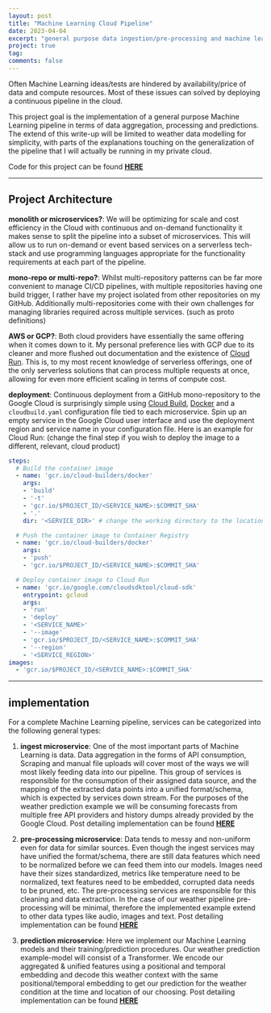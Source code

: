 ```yaml
---
layout: post
title: "Machine Learning Cloud Pipeline"
date: 2023-04-04
excerpt: "general purpose data ingestion/pre-processing and machine learning cloud pipeline"
project: true
tag:
comments: false
---
```


Often Machine Learning ideas/tests are hindered by availability/price of data and compute resources. Most of these issues can solved by deploying a continuous pipeline in the cloud.

This project goal is the implementation of a general purpose Machine Learning pipeline in terms of data aggregation, processing and predictions. The extend of this write-up will be limited to weather data modelling for simplicity, with parts of the explanations touching on the generalization of the pipeline that I will actually be running in my private cloud.

Code for this project can be found **[HERE](https://github.com/TheDiscoMole/tree/main/example-pipe)**

------------------------------------------------------------------

## Project Architecture

**monolith or microservices?**: We will be optimizing for scale and cost efficiency in the Cloud with continuous and on-demand functionality it makes sense to split the pipeline into a subset of microservices. This will allow us to run on-demand or event based services on a serverless tech-stack and use programming languages appropriate for the functionality requirements at each part of the pipeline.

**mono-repo or multi-repo?**: Whilst multi-repository patterns can be far more convenient to manage CI/CD pipelines, with multiple repositories having one build trigger, I rather have my project isolated from other repositories on my GitHub. Additionally multi-repositories come with their own challenges for managing libraries required across multiple services. (such as proto definitions)

**AWS or GCP?**: Both cloud providers have essentially the same offering when it comes down to it. My personal preference lies with GCP due to its cleaner and more flushed out documentation and the existence of [Cloud Run](https://cloud.google.com/run). This is, to my most recent knowledge of serverless offerings, one of the only serverless solutions that can process multiple requests at once, allowing for even more efficient scaling in terms of compute cost.

**deployment**: Continuous deployment from a GitHub mono-repository to the Google Cloud is surprisingly simple using [Cloud Build](https://cloud.google.com/build), [Docker](https://www.docker.com/) and a `cloudbuild.yaml` configuration file tied to each microservice. Spin up an empty service in the Google Cloud user interface and use the deployment region and service name in your configuration file. Here is an example for Cloud Run: (change the final step if you wish to deploy the image to a different, relevant, cloud product)

```yaml
steps:
  # Build the container image
  - name: 'gcr.io/cloud-builders/docker'
    args:
    - 'build'
    - '-t'
    - 'gcr.io/$PROJECT_ID/<SERVICE_NAME>:$COMMIT_SHA'
    - '.'
    dir: '<SERVICE_DIR>' # change the working directory to the location of the microservice

  # Push the container image to Container Registry
  - name: 'gcr.io/cloud-builders/docker'
    args:
    - 'push'
    - 'gcr.io/$PROJECT_ID/<SERVICE_NAME>:$COMMIT_SHA'

  # Deploy container image to Cloud Run
  - name: 'gcr.io/google.com/cloudsdktool/cloud-sdk'
    entrypoint: gcloud
    args:
    - 'run'
    - 'deploy'
    - '<SERVICE_NAME>'
    - '--image'
    - 'gcr.io/$PROJECT_ID/<SERVICE_NAME>:$COMMIT_SHA'
    - '--region'
    - '<SERVICE_REGION>'
images:
  - 'gcr.io/$PROJECT_ID/<SERVICE_NAME>:$COMMIT_SHA'
```

------------------------------------------------------------------

## implementation

For a complete Machine Learning pipeline, services can be categorized into the following general types:

1. **ingest microservice**: One of the most important parts of Machine Learning is data. Data aggregation in the forms of API consumption, Scraping and manual file uploads will cover most of the ways we will most likely feeding data into our pipeline. This group of services is responsible for the consumption of their assigned data source, and the mapping of the extracted data points into a unified format/schema, which is expected by services down stream. For the purposes of the weather prediction example we will be consuming forecasts from multiple free API providers and history dumps already provided by the Google Cloud. Post detailing implementation can be found **[HERE](https://thediscomole.github.io/portfolio/data-ingest-microservice/)**

2. **pre-processing microservice**: Data tends to messy and non-uniform even for data for similar sources. Even though the ingest services may have unified the format/schema, there are still data features which need to be normalized before we can feed them into our models. Images need have their sizes standardized, metrics like temperature need to be normalized, text features need to be embedded, corrupted data needs to be pruned, etc. The pre-processing services are responsible for this cleaning and data extraction. In the case of our weather pipeline pre-processing will be minimal, therefore the implemented example extend to other data types like audio, images and text. Post detailing implementation can be found **[HERE](https://thediscomole.github.io/portfolio/data-preprocessing-microservice/)**

3. **prediction microservice**: Here we implement our Machine Learning models and their training/prediction procedures. Our weather prediction example-model will consist of a Transformer. We encode our aggregated & unified features using a positional and temporal embedding and decode this weather context with the same positional/temporal embedding to get our prediction for the weather condition at the time and location of our choosing. Post detailing implementation can be found **[HERE](https://thediscomole.github.io/portfolio/prediction-microservice/)**

